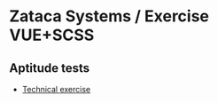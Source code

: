 # Zataca Systems / Exercise VUE+SCSS

## Aptitude tests

- [Technical exercise](./practice/README.md)
